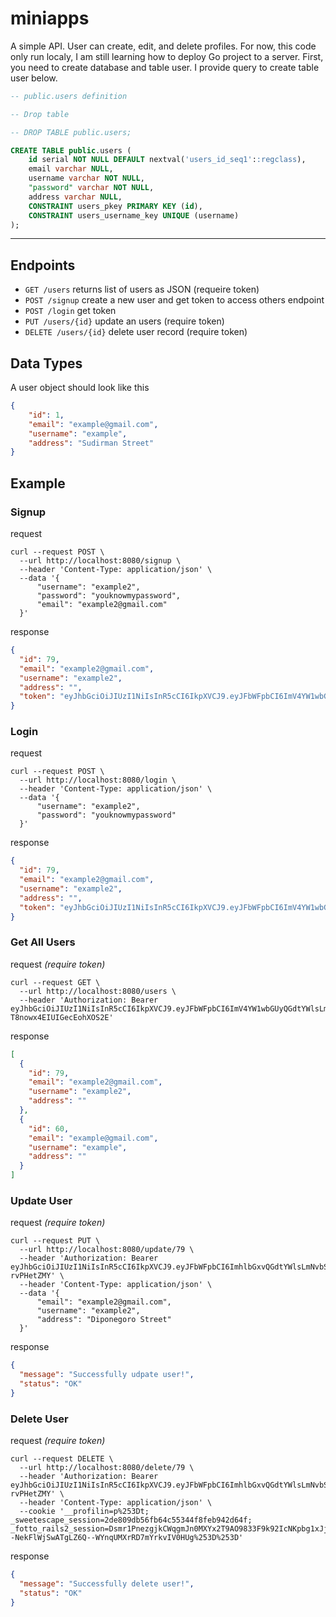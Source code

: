 # miniapps
A simple API. User can create, edit, and delete profiles. For now, this code only run localy, I am still learning how to deploy Go project to a server.
First, you need to create database and table user. I provide query to create table user below.
```sql
-- public.users definition

-- Drop table

-- DROP TABLE public.users;

CREATE TABLE public.users (
	id serial NOT NULL DEFAULT nextval('users_id_seq1'::regclass),
	email varchar NULL,
	username varchar NOT NULL,
	"password" varchar NOT NULL,
	address varchar NULL,
	CONSTRAINT users_pkey PRIMARY KEY (id),
	CONSTRAINT users_username_key UNIQUE (username)
);
```
___

## Endpoints
* `GET /users` returns list of users as JSON (requeire token)
* `POST /signup` create a new user and get token to access others endpoint
* `POST /login` get token 
* `PUT /users/{id}` update an users (require token)
* `DELETE /users/{id}` delete user record (require token)


## Data Types
A user object should look like this
```json
{
    "id": 1,
    "email": "example@gmail.com",
    "username": "example",
    "address": "Sudirman Street"
}
```

## Example
### Signup
request
```
curl --request POST \
  --url http://localhost:8080/signup \
  --header 'Content-Type: application/json' \
  --data '{
	  "username": "example2",
	  "password": "youknowmypassword",
	  "email": "example2@gmail.com"
  }'
```
response
```json
{
  "id": 79,
  "email": "example2@gmail.com",
  "username": "example2",
  "address": "",
  "token": "eyJhbGciOiJIUzI1NiIsInR5cCI6IkpXVCJ9.eyJFbWFpbCI6ImV4YW1wbGUyQGdtYWlsLmNvbSIsImV4cCI6MTYxMTU1Mjg1NywiaXNzIjoiQXV0aFNlcnZpY2UifQ.J7yKDDZvizddaXLI_LlZrVWqH2xRgbuZPTlRkAJvlbg"
}
```

### Login
request
```
curl --request POST \
  --url http://localhost:8080/login \
  --header 'Content-Type: application/json' \
  --data '{
	  "username": "example2",
	  "password": "youknowmypassword"
  }'
```
response
```json
{
  "id": 79,
  "email": "example2@gmail.com",
  "username": "example2",
  "address": "",
  "token": "eyJhbGciOiJIUzI1NiIsInR5cCI6IkpXVCJ9.eyJFbWFpbCI6ImV4YW1wbGUyQGdtYWlsLmNvbSIsImV4cCI6MTYxMTU1Mjk3NywiaXNzIjoiQXV0aFNlcnZpY2UifQ.PxsSvfRD8OizUvW1LLWN-T8nowx4EIUIGecEohXOS2E"
}
```

### Get All Users
request _(require token)_
```
curl --request GET \
  --url http://localhost:8080/users \
  --header 'Authorization: Bearer eyJhbGciOiJIUzI1NiIsInR5cCI6IkpXVCJ9.eyJFbWFpbCI6ImV4YW1wbGUyQGdtYWlsLmNvbSIsImV4cCI6MTYxMTU1Mjk3NywiaXNzIjoiQXV0aFNlcnZpY2UifQ.PxsSvfRD8OizUvW1LLWN-T8nowx4EIUIGecEohXOS2E'
```
response
```json
[
  {
    "id": 79,
    "email": "example2@gmail.com",
    "username": "example2",
    "address": ""
  },
  {
    "id": 60,
    "email": "example@gmail.com",
    "username": "example",
    "address": ""
  }
]
```

### Update User
request _(require token)_
```
curl --request PUT \
  --url http://localhost:8080/update/79 \
  --header 'Authorization: Bearer eyJhbGciOiJIUzI1NiIsInR5cCI6IkpXVCJ9.eyJFbWFpbCI6ImhlbGxvQGdtYWlsLmNvbSIsImV4cCI6MTYxMTUxMzkxMiwiaXNzIjoiQXV0aFNlcnZpY2UifQ.FTxkbajHj7MwLwkKx3wC18YlqbW6C0bms-rvPHetZMY' \
  --header 'Content-Type: application/json' \
  --data '{
	  "email": "example2@gmail.com",
	  "username": "example2",
	  "address": "Diponegoro Street"
  }'
```
response
```json
{
  "message": "Successfully udpate user!",
  "status": "OK"
}
```

### Delete User
request _(require token)_
```
curl --request DELETE \
  --url http://localhost:8080/delete/79 \
  --header 'Authorization: Bearer eyJhbGciOiJIUzI1NiIsInR5cCI6IkpXVCJ9.eyJFbWFpbCI6ImhlbGxvQGdtYWlsLmNvbSIsImV4cCI6MTYxMTUxMzkxMiwiaXNzIjoiQXV0aFNlcnZpY2UifQ.FTxkbajHj7MwLwkKx3wC18YlqbW6C0bms-rvPHetZMY' \
  --header 'Content-Type: application/json' \
  --cookie '__profilin=p%253Dt; _sweetescape_session=2de809db56fb64c55344f8feb942d64f; _fotto_rails2_session=Dsmr1PnezgjkCWqgmJn0MXYx2T9AO9833F9k92IcNKpbg1xJjQZPPdPqfA57mas3dTR%252BbcyoaDJLwgvbswWhf%252Fh%252BScowb0sJ9%252BZW5nYjTJkFzIcic0BGXQQo84dePbHep9lEZ8TBQ%252Fc%252Ftxkhssq%252BwOiFan0ZwgscNP0LjxqV1RS%252F%252F66tfR1st%252FaW1icIj1fDLFAgd4h746fVJ6uQsA%253D%253D--NekFlWjSwATgLZ6Q--WYnqUMXrRD7mYrkvIV0HUg%253D%253D'
```
response
```json
{
  "message": "Successfully delete user!",
  "status": "OK"
}

```
